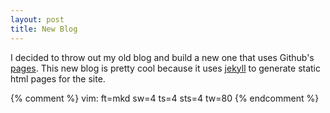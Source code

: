 ```yaml
---
layout: post
title: New Blog
---
```

I decided to throw out my old blog and build a new one that uses Github's
[pages](http://pages.github.com/). This new blog is pretty cool because it uses
[jekyll](https://github.com/mojombo/jekyll/) to generate static html pages for
the site.

{% comment %}
vim: ft=mkd sw=4 ts=4 sts=4 tw=80
{% endcomment %}
